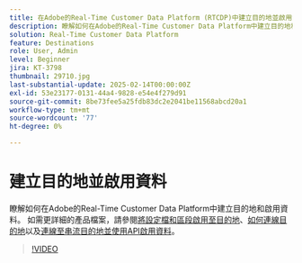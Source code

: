 ```yaml
---
title: 在Adobe的Real-Time Customer Data Platform (RTCDP)中建立目的地並啟用資料
description: 瞭解如何在Adobe的Real-Time Customer Data Platform中建立目的地和啟用資料
solution: Real-Time Customer Data Platform
feature: Destinations
role: User, Admin
level: Beginner
jira: KT-3798
thumbnail: 29710.jpg
last-substantial-update: 2025-02-14T00:00:00Z
exl-id: 53e23177-0131-44a4-9828-e54e4f279d91
source-git-commit: 8be73fee5a25fdb83dc2e2041be11568abcd20a1
workflow-type: tm+mt
source-wordcount: '77'
ht-degree: 0%

---
```


# 建立目的地並啟用資料

瞭解如何在Adobe的Real-Time Customer Data Platform中建立目的地和啟用資料。 如需更詳細的產品檔案，請參閱[將設定檔和區段啟用至目的地](https://experienceleague.adobe.com/docs/experience-platform/rtcdp/destinations/dest-tutorials/activate-destinations.html?lang=zh-Hant)、[如何連線目的地](https://experienceleague.adobe.com/docs/experience-platform/rtcdp/destinations/dest-tutorials/connect-destination.html?lang=zh-Hant)以及[連線至串流目的地並使用API啟用資料](https://experienceleague.adobe.com/docs/experience-platform/rtcdp/destinations/api-tutorials/streaming-destinations-api-tutorial.html?lang=zh-Hant)。

>[!VIDEO](https://video.tv.adobe.com/v/3444449?learn=on&enablevpops&captions=chi_hant)

